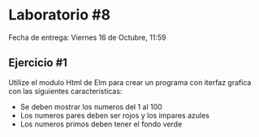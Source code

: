 # Laboratorio #8

Fecha de entrega: Viernes 16 de Octubre, 11:59

## Ejercicio #1

Utilize el modulo Html de Elm para crear un programa con iterfaz grafica con las siguientes caracteristicas:
* Se deben mostrar los numeros del 1 al 100
* Los numeros pares deben ser rojos y los impares azules
* Los numeros primos deben tener el fondo verde